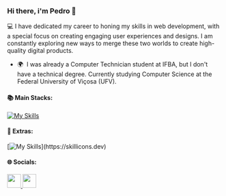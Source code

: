 ### Hi there, i'm Pedro 👋

💻 I have dedicated my career to honing my skills in web development, with a special focus on creating engaging user experiences and designs. I am constantly exploring new ways to merge these two worlds to create high-quality digital products.

* 🌍  I was already a Computer Technician student at IFBA, but I don't have a technical degree. Currently studying Computer Science at the Federal University of Viçosa (UFV).

#### 📚 Main Stacks:

[![My Skills](https://skillicons.dev/icons?i=js,ts,react,nodejs,py,html,css)](https://skillicons.dev)

#### 🧠 Extras:

[![My Skills](https://skillicons.dev/icons?i=c,cpp,git,tailwind,mysql,figma,java,)](https://skillicons.dev)

#### 🌐 Socials:

<p align="left"> <a href="https://www.github.com/pedrot00" target="_blank" rel="noreferrer"> <picture> <source media="(prefers-color-scheme: dark)" srcset="https://raw.githubusercontent.com/danielcranney/readme-generator/main/public/icons/socials/github-dark.svg" /> <source media="(prefers-color-scheme: light)" srcset="https://raw.githubusercontent.com/danielcranney/readme-generator/main/public/icons/socials/github.svg" /> <img src="https://raw.githubusercontent.com/danielcranney/readme-generator/main/public/icons/socials/github.svg" width="32" height="32" /> </picture> </a> <a href="https://www.linkedin.com/in/pedro-santos-teixeira/" target="_blank" rel="noreferrer"> <picture> <source media="(prefers-color-scheme: dark)" srcset="https://raw.githubusercontent.com/danielcranney/readme-generator/main/public/icons/socials/linkedin-dark.svg" /> <source media="(prefers-color-scheme: light)" srcset="https://raw.githubusercontent.com/danielcranney/readme-generator/main/public/icons/socials/linkedin.svg" /> <img src="https://raw.githubusercontent.com/danielcranney/readme-generator/main/public/icons/socials/linkedin.svg" width="32" height="32" /> </picture> </a></p>
